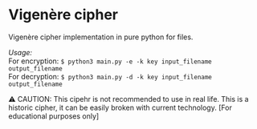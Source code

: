 # Vigenère cipher
Vigenère cipher implementation in pure python for files.

*Usage:*<br>
For encryption:
`$ python3 main.py -e -k key input_filename output_filename`
<br>
For decryption:
`$ python3 main.py -d -k key input_filename output_filename`

⚠ CAUTION: This cipehr is not recommended to use in real life. This is a historic cipher, it can be easily broken with current technology.
[For educational purposes only]
